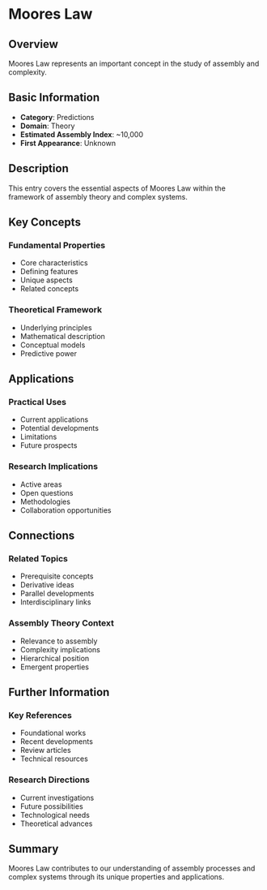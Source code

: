# Moores Law

## Overview

Moores Law represents an important concept in the study of assembly and complexity.

## Basic Information

- **Category**: Predictions
- **Domain**: Theory
- **Estimated Assembly Index**: ~10,000
- **First Appearance**: Unknown

## Description

This entry covers the essential aspects of Moores Law within the framework of assembly theory and complex systems.

## Key Concepts

### Fundamental Properties
- Core characteristics
- Defining features
- Unique aspects
- Related concepts

### Theoretical Framework
- Underlying principles
- Mathematical description
- Conceptual models
- Predictive power

## Applications

### Practical Uses
- Current applications
- Potential developments
- Limitations
- Future prospects

### Research Implications
- Active areas
- Open questions
- Methodologies
- Collaboration opportunities

## Connections

### Related Topics
- Prerequisite concepts
- Derivative ideas
- Parallel developments
- Interdisciplinary links

### Assembly Theory Context
- Relevance to assembly
- Complexity implications
- Hierarchical position
- Emergent properties

## Further Information

### Key References
- Foundational works
- Recent developments
- Review articles
- Technical resources

### Research Directions
- Current investigations
- Future possibilities
- Technological needs
- Theoretical advances

## Summary

Moores Law contributes to our understanding of assembly processes and complex systems through its unique properties and applications.
